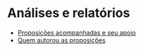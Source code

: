 # Análises e relatórios

  * [Proposições acompanhadas e seu apoio](./1-proposicoes.html)
  * [Quem autorou as proposições](./2-autores-props.html)
